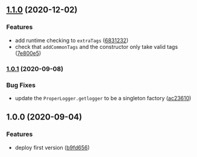## [1.1.0](https://github.com/GoProperly/js-proper-logger/compare/v1.0.1...v1.1.0) (2020-12-02)


### Features

* add runtime checking to `extraTags` ([6831232](https://github.com/GoProperly/js-proper-logger/commit/6831232974cd9d4698590d0c5ef3c6c83dd66bb9))
* check that `addCommonTags` and the constructor only take valid tags ([7e800e5](https://github.com/GoProperly/js-proper-logger/commit/7e800e59ba601f04b68b69a79f6a7c683de97099))

### [1.0.1](https://github.com/GoProperly/js-proper-logger/compare/v1.0.0...v1.0.1) (2020-09-08)


### Bug Fixes

* update the `ProperLogger.getlogger` to be a singleton factory ([ac23610](https://github.com/GoProperly/js-proper-logger/commit/ac236101b316010d5ca94b5863529057cc22718a))

## 1.0.0 (2020-09-04)


### Features

* deploy first version ([b9fd656](https://github.com/GoProperly/js-proper-logger/commit/b9fd656ef5a5fc217481e7841be4801f6cf61a8d))
